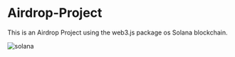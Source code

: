 # Airdrop-Project

This is an Airdrop Project using the web3.js package os Solana blockchain.

![solana](https://user-images.githubusercontent.com/62856848/191272232-33358932-7a9a-46de-b1a4-2b43bf78307f.png)
